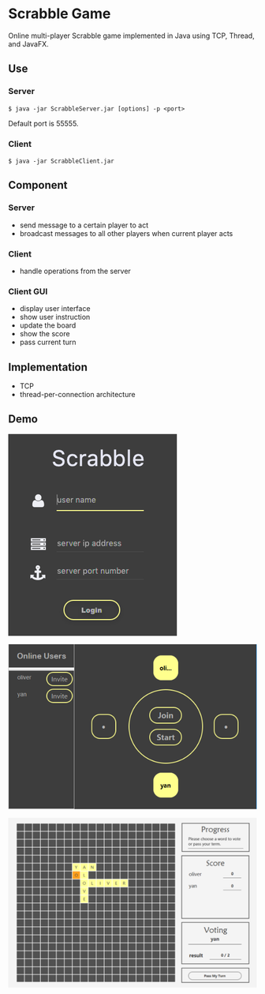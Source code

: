 # Scrabble Game

Online multi-player Scrabble game implemented in Java using TCP, Thread, and JavaFX.

## Use

### Server

```
$ java -jar ScrabbleServer.jar [options] -p <port>
```

Default port is 55555.

### Client

```
$ java -jar ScrabbleClient.jar
```


## Component

### Server
- send message to a certain player to act
- broadcast messages to all other players when current player acts
### Client
- handle operations from the server
### Client GUI
- display user interface
- show user instruction
- update the board
- show the score
- pass current turn

## Implementation
- TCP
- thread-per-connection architecture

## Demo
![Login](https://raw.githubusercontent.com/oliverShen1994/Scrabble-Game/master/Resource/Login.png)

![Desk](https://raw.githubusercontent.com/oliverShen1994/Scrabble-Game/master/Resource/Desk.png)

![Board](https://raw.githubusercontent.com/oliverShen1994/Scrabble-Game/master/Resource/Board&Score.png)
